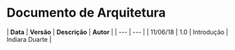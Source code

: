 # Documento de Arquitetura

| **Data** | **Versão** | **Descrição** | **Autor** |
| --- | --- |
| 11/06/18 | 1.0 | Introdução | Indiara Duarte |

